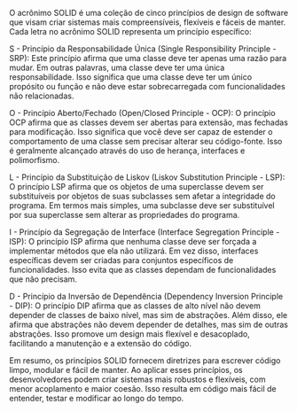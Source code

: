 O acrônimo SOLID é uma coleção de cinco princípios de design de software que visam criar sistemas mais compreensíveis, flexíveis e fáceis de manter. Cada letra no acrônimo SOLID representa um princípio específico:

S - Princípio da Responsabilidade Única (Single Responsibility Principle - SRP):
Este princípio afirma que uma classe deve ter apenas uma razão para mudar. Em outras palavras, uma classe deve ter uma única responsabilidade. Isso significa que uma classe deve ter um único propósito ou função e não deve estar sobrecarregada com funcionalidades não relacionadas.

O - Princípio Aberto/Fechado (Open/Closed Principle - OCP):
O princípio OCP afirma que as classes devem ser abertas para extensão, mas fechadas para modificação. Isso significa que você deve ser capaz de estender o comportamento de uma classe sem precisar alterar seu código-fonte. Isso é geralmente alcançado através do uso de herança, interfaces e polimorfismo.

L - Princípio da Substituição de Liskov (Liskov Substitution Principle - LSP):
O princípio LSP afirma que os objetos de uma superclasse devem ser substituíveis por objetos de suas subclasses sem afetar a integridade do programa. Em termos mais simples, uma subclasse deve ser substituível por sua superclasse sem alterar as propriedades do programa.

I - Princípio da Segregação de Interface (Interface Segregation Principle - ISP):
O princípio ISP afirma que nenhuma classe deve ser forçada a implementar métodos que ela não utilizará. Em vez disso, interfaces específicas devem ser criadas para conjuntos específicos de funcionalidades. Isso evita que as classes dependam de funcionalidades que não precisam.

D - Princípio da Inversão de Dependência (Dependency Inversion Principle - DIP):
O princípio DIP afirma que as classes de alto nível não devem depender de classes de baixo nível, mas sim de abstrações. Além disso, ele afirma que abstrações não devem depender de detalhes, mas sim de outras abstrações. Isso promove um design mais flexível e desacoplado, facilitando a manutenção e a extensão do código.

Em resumo, os princípios SOLID fornecem diretrizes para escrever código limpo, modular e fácil de manter. Ao aplicar esses princípios, os desenvolvedores podem criar sistemas mais robustos e flexíveis, com menor acoplamento e maior coesão. Isso resulta em código mais fácil de entender, testar e modificar ao longo do tempo.
